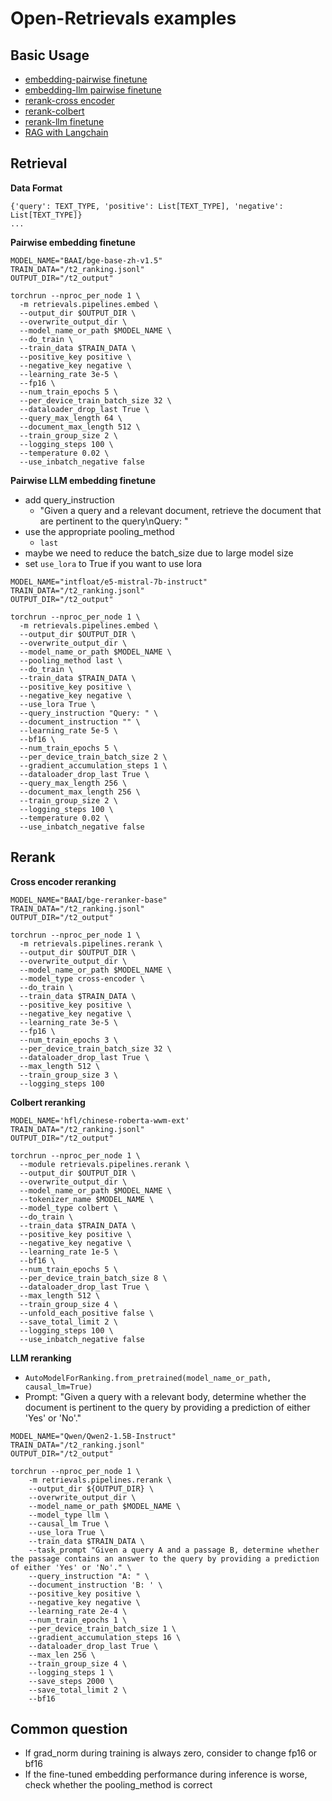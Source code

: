 # Open-Retrievals examples

## Basic Usage

- [embedding-pairwise finetune](./embedding_pairwise_finetune.py)
- [embedding-llm pairwise finetune](./embedding_llm_finetune.py)
- [rerank-cross encoder](./rerank_cross_encoder.py)
- [rerank-colbert](./rerank_colbert.py)
- [rerank-llm finetune](../reference/rerank_llm_finetune.py)
- [RAG with Langchain](./rag_langchain_demo.py)


## Retrieval

**Data Format**
```
{'query': TEXT_TYPE, 'positive': List[TEXT_TYPE], 'negative': List[TEXT_TYPE]}
...
```

**Pairwise embedding finetune**
```shell
MODEL_NAME="BAAI/bge-base-zh-v1.5"
TRAIN_DATA="/t2_ranking.jsonl"
OUTPUT_DIR="/t2_output"

torchrun --nproc_per_node 1 \
  -m retrievals.pipelines.embed \
  --output_dir $OUTPUT_DIR \
  --overwrite_output_dir \
  --model_name_or_path $MODEL_NAME \
  --do_train \
  --train_data $TRAIN_DATA \
  --positive_key positive \
  --negative_key negative \
  --learning_rate 3e-5 \
  --fp16 \
  --num_train_epochs 5 \
  --per_device_train_batch_size 32 \
  --dataloader_drop_last True \
  --query_max_length 64 \
  --document_max_length 512 \
  --train_group_size 2 \
  --logging_steps 100 \
  --temperature 0.02 \
  --use_inbatch_negative false
```

**Pairwise LLM embedding finetune**
- add query_instruction
  - "Given a query and a relevant document, retrieve the document that are pertinent to the query\nQuery: "
- use the appropriate pooling_method
  - `last`
- maybe we need to reduce the batch_size due to large model size
- set `use_lora` to True if you want to use lora

```shell
MODEL_NAME="intfloat/e5-mistral-7b-instruct"
TRAIN_DATA="/t2_ranking.jsonl"
OUTPUT_DIR="/t2_output"

torchrun --nproc_per_node 1 \
  -m retrievals.pipelines.embed \
  --output_dir $OUTPUT_DIR \
  --overwrite_output_dir \
  --model_name_or_path $MODEL_NAME \
  --pooling_method last \
  --do_train \
  --train_data $TRAIN_DATA \
  --positive_key positive \
  --negative_key negative \
  --use_lora True \
  --query_instruction "Query: " \
  --document_instruction "" \
  --learning_rate 5e-5 \
  --bf16 \
  --num_train_epochs 5 \
  --per_device_train_batch_size 2 \
  --gradient_accumulation_steps 1 \
  --dataloader_drop_last True \
  --query_max_length 256 \
  --document_max_length 256 \
  --train_group_size 2 \
  --logging_steps 100 \
  --temperature 0.02 \
  --use_inbatch_negative false
```


## Rerank

**Cross encoder reranking**

```shell
MODEL_NAME="BAAI/bge-reranker-base"
TRAIN_DATA="/t2_ranking.jsonl"
OUTPUT_DIR="/t2_output"

torchrun --nproc_per_node 1 \
  -m retrievals.pipelines.rerank \
  --output_dir $OUTPUT_DIR \
  --overwrite_output_dir \
  --model_name_or_path $MODEL_NAME \
  --model_type cross-encoder \
  --do_train \
  --train_data $TRAIN_DATA \
  --positive_key positive \
  --negative_key negative \
  --learning_rate 3e-5 \
  --fp16 \
  --num_train_epochs 3 \
  --per_device_train_batch_size 32 \
  --dataloader_drop_last True \
  --max_length 512 \
  --train_group_size 3 \
  --logging_steps 100
```

**Colbert reranking**

```shell
MODEL_NAME='hfl/chinese-roberta-wwm-ext'
TRAIN_DATA="/t2_ranking.jsonl"
OUTPUT_DIR="/t2_output"

torchrun --nproc_per_node 1 \
  --module retrievals.pipelines.rerank \
  --output_dir $OUTPUT_DIR \
  --overwrite_output_dir \
  --model_name_or_path $MODEL_NAME \
  --tokenizer_name $MODEL_NAME \
  --model_type colbert \
  --do_train \
  --train_data $TRAIN_DATA \
  --positive_key positive \
  --negative_key negative \
  --learning_rate 1e-5 \
  --bf16 \
  --num_train_epochs 5 \
  --per_device_train_batch_size 8 \
  --dataloader_drop_last True \
  --max_length 512 \
  --train_group_size 4 \
  --unfold_each_positive false \
  --save_total_limit 2 \
  --logging_steps 100 \
  --use_inbatch_negative false
```

**LLM reranking**
- `AutoModelForRanking.from_pretrained(model_name_or_path, causal_lm=True)`
- Prompt: "Given a query with a relevant body, determine whether the document is pertinent to the query by providing a prediction of either 'Yes' or 'No'."

```shell
MODEL_NAME="Qwen/Qwen2-1.5B-Instruct"
TRAIN_DATA="/t2_ranking.jsonl"
OUTPUT_DIR="/t2_output"

torchrun --nproc_per_node 1 \
    -m retrievals.pipelines.rerank \
    --output_dir ${OUTPUT_DIR} \
    --overwrite_output_dir \
    --model_name_or_path $MODEL_NAME \
    --model_type llm \
    --causal_lm True \
    --use_lora True \
    --train_data $TRAIN_DATA \
    --task_prompt "Given a query A and a passage B, determine whether the passage contains an answer to the query by providing a prediction of either 'Yes' or 'No'." \
    --query_instruction "A: " \
    --document_instruction 'B: ' \
    --positive_key positive \
    --negative_key negative \
    --learning_rate 2e-4 \
    --num_train_epochs 1 \
    --per_device_train_batch_size 1 \
    --gradient_accumulation_steps 16 \
    --dataloader_drop_last True \
    --max_len 256 \
    --train_group_size 4 \
    --logging_steps 1 \
    --save_steps 2000 \
    --save_total_limit 2 \
    --bf16
```


## Common question
- If grad_norm during training is always zero, consider to change fp16 or bf16
- If the fine-tuned embedding performance during inference is worse, check whether the pooling_method is correct
